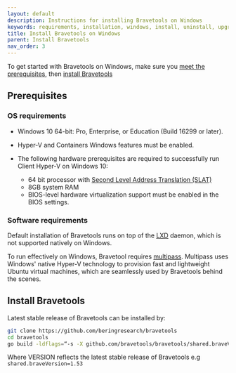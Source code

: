 ```yaml
---
layout: default
description: Instructions for installing Bravetools on Windows
keywords: requirements, installation, windows, install, uninstall, upgrade, update
title: Install Bravetools on Windows
parent: Install Bravetools
nav_order: 3
---
```


To get started with Bravetools on Windows, make sure you [meet the prerequisites](#prerequisites), then [install Bravetools](#install-bravetools)

## Prerequisites

### OS requirements

  - Windows 10 64-bit: Pro, Enterprise, or Education (Build 16299 or later).
  - Hyper-V and Containers Windows features must be enabled.
  - The following hardware prerequisites are required to successfully run Client
Hyper-V on Windows 10:

     - 64 bit processor with [Second Level Address Translation (SLAT)](http://en.wikipedia.org/wiki/Second_Level_Address_Translation)
     - 8GB system RAM
    - BIOS-level hardware virtualization support must be enabled in the
    BIOS settings.

### Software requirements

Default installation of Bravetools runs on top of the [LXD](https://linuxcontainers.org/lxd/introduction/) daemon, which is not supported natively on Windows.

To run effectively on Windows, Bravetool requires [multipass](multipass.run). Multipass uses Windows' native Hyper-V technology to provision fast and lightweight Ubuntu virtual machines, which are seamlessly used by Bravetools behind the scenes.

## Install Bravetools

Latest stable release of Bravetools can be installed by:

```bash
git clone https://github.com/beringresearch/bravetools
cd bravetools
go build -ldflags=“-s -X github.com/bravetools/bravetools/shared.braveVersion=VERSION” -o brave.exe
```

Where VERSION reflects the latest stable release of Bravetools e.g `shared.braveVersion=1.53`